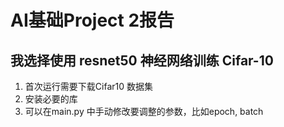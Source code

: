 # AI基础Project 2报告
## 我选择使用 resnet50 神经网络训练 Cifar-10
1. 首次运行需要下载Cifar10 数据集
2. 安装必要的库
3. 可以在main.py 中手动修改要调整的参数，比如epoch, batch
